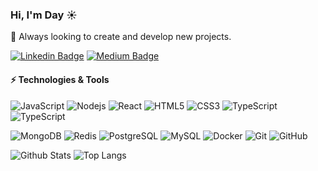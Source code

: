 ### Hi, I'm Day ☀

🌱 Always looking to create and develop new projects.

[![Linkedin Badge](https://img.shields.io/badge/-Dayane-blue?style=flat-square&logo=Linkedin&logoColor=white&link=https://www.linkedin.com/in/dayane-almeida-7a47b6193/)](https://www.linkedin.com/in/dayane-almeida-7a47b6193/)
[![Medium Badge](https://img.shields.io/badge/-@dayane.damaceno04-03a57a?style=flat-square&labelColor=000000&logo=Medium&link=https://medium.com/@dayane.damaceno04)](https://medium.com/@dayane.damaceno04)

#### ⚡ Technologies & Tools

![JavaScript](https://img.shields.io/badge/-JavaScript-black?style=flat-square&logo=javascript)
![Nodejs](https://img.shields.io/badge/-Nodejs-black?style=flat-square&logo=Node.js)
![React](https://img.shields.io/badge/-React-black?style=flat-square&logo=react)
![HTML5](https://img.shields.io/badge/-HTML5-E34F26?style=flat-square&logo=html5&logoColor=white)
![CSS3](https://img.shields.io/badge/-CSS3-1572B6?style=flat-square&logo=css3)
![TypeScript](https://img.shields.io/badge/-TypeScript-000000?style=flat-square&logo=typescript)
![TypeScript](https://img.shields.io/badge/-PHP-000000?style=flat-square&logo=php)

![MongoDB](https://img.shields.io/badge/-MongoDB-black?style=flat-square&logo=mongodb)
![Redis](https://img.shields.io/badge/-Redis-E9EAEE?style=flat-square&logo=Redis)
![PostgreSQL](https://img.shields.io/badge/-PostgreSQL-336791?style=flat-square&logo=postgresql)
![MySQL](https://img.shields.io/badge/-MySQL-E9EAEE?style=flat-square&logo=mysql)
![Docker](https://img.shields.io/badge/-Docker-black?style=flat-square&logo=docker)
![Git](https://img.shields.io/badge/-Git-black?style=flat-square&logo=git)
![GitHub](https://img.shields.io/badge/-GitHub-181717?style=flat-square&logo=github)

![Github Stats](https://github-readme-stats.vercel.app/api?username=DayaneDamaceno&count_private=true&show_icons=true&include_all_commits=true)
![Top Langs](https://github-readme-stats.vercel.app/api/top-langs/?username=DayaneDamaceno&hide=TeX&layout=compact)
